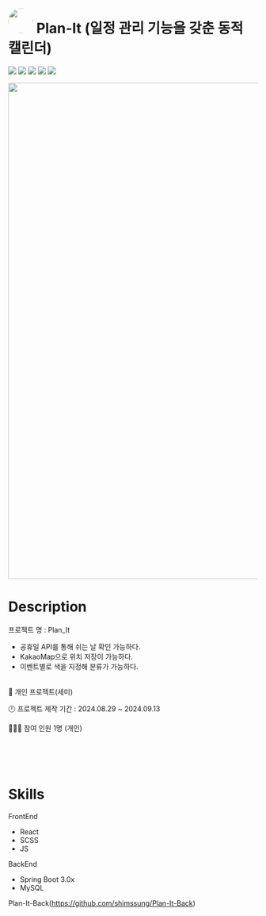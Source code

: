 # <img src="https://github.com/shimssung/Plan-It-Front/blob/main/public/Plan_It_logo.png" width="50" style="border-radius: 50%;" /> Plan-It (일정 관리 기능을 갖춘 동적 캘린더) 

<img src="https://img.shields.io/badge/React-61DAFB?style=flat-square&logo=React&logoColor=black"/> <img src="https://img.shields.io/badge/SCSS-CC6699?style=flat-square&logo=SCSS&logoColor=white"/> <img src="https://img.shields.io/badge/MySQL-4479A1?style=flat-square&logo=MySQL&logoColor=white"/> <img src="https://img.shields.io/badge/SpringBoot-6DB33F?style=flat-square&logo=Spring-Boot&logoColor=white"/> <img src="https://img.shields.io/badge/MyBatis-EF2D5E?style=flat-square&logo=data:image/svg+xml;base64,PHN2ZyB4bWxucz0iaHR0cDovL3d3dy53My5vcmcvMjAwMC9zdmciIHZpZXdCb3g9IjAgMCAxMDAgMTAwIj4gPHJlY3Qgd2lkdGg9IjEwMCIgaGVpZ2h0PSIxMDAiIGZpbGw9IiNGRjAzMDgiIC8+IDx0ZXh0IHg9IjE1IiB5PSI2NSIgc3R5bGU9ImZpbGw6IHdoaXRlOyBmb250LXNpemU6NDBweDsgZm9udC1mYW1pbHk6QXJpYWwsIHNhbnMtc2VyaWYiPiBNQkkgPC90ZXh0Pjwvc3ZnPg==&logoColor=white"/>

<img src="https://github.com/shimssung/Plan-It-Front/blob/main/public/Plan_It_page.png" width="1000" />

# Description

프로젝트 명 : Plan_It
 - 공휴일 API를 통해 쉬는 날 확인 가능하다.
 - KakaoMap으로 위치 저장이 가능하다.
 - 이벤트별로 색을 지정해 분류가 가능하다.
<br><br>

👦 개인 프로젝트(세미)

🕛 프로젝트 제작 기간 : 2024.08.29 ~ 2024.09.13

🧑‍🤝‍🧑 참여 인원 1명 (개인)
<br><br><br><br><br>

# Skills

FrontEnd
 - React
 - SCSS
 - JS

BackEnd
 - Spring Boot 3.0x
 - MySQL

   




Plan-It-Back(https://github.com/shimssung/Plan-It-Back)

